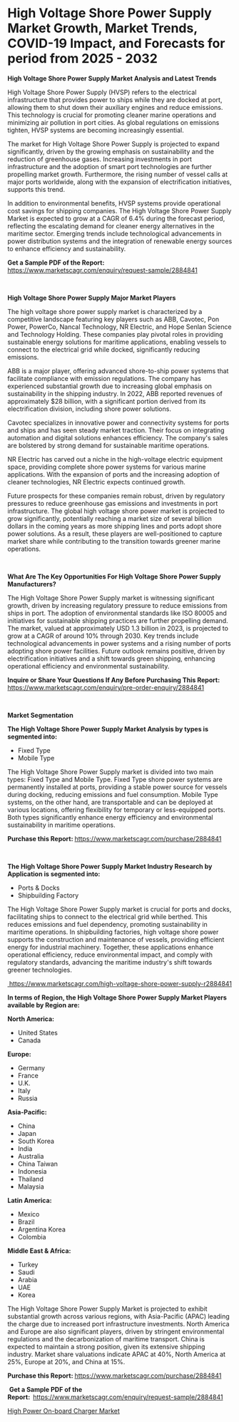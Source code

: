 <p><h1>High Voltage Shore Power Supply Market Growth, Market Trends, COVID-19 Impact, and Forecasts for period from 2025 - 2032</h1></p><p><strong>High Voltage Shore Power Supply Market Analysis and Latest Trends</strong></p>
<p><p>High Voltage Shore Power Supply (HVSP) refers to the electrical infrastructure that provides power to ships while they are docked at port, allowing them to shut down their auxiliary engines and reduce emissions. This technology is crucial for promoting cleaner marine operations and minimizing air pollution in port cities. As global regulations on emissions tighten, HVSP systems are becoming increasingly essential.</p><p>The market for High Voltage Shore Power Supply is projected to expand significantly, driven by the growing emphasis on sustainability and the reduction of greenhouse gases. Increasing investments in port infrastructure and the adoption of smart port technologies are further propelling market growth. Furthermore, the rising number of vessel calls at major ports worldwide, along with the expansion of electrification initiatives, supports this trend.</p><p>In addition to environmental benefits, HVSP systems provide operational cost savings for shipping companies. The High Voltage Shore Power Supply Market is expected to grow at a CAGR of 6.4% during the forecast period, reflecting the escalating demand for cleaner energy alternatives in the maritime sector. Emerging trends include technological advancements in power distribution systems and the integration of renewable energy sources to enhance efficiency and sustainability.</p></p>
<p><strong>Get a Sample PDF of the Report:&nbsp;</strong> <a href="https://www.marketscagr.com/enquiry/request-sample/2884841?utm_campaign=3208&utm_medium=2&utm_source=Github&utm_content=ia&utm_term=13032025&utm_id=high-voltage-shore-power-supply">https://www.marketscagr.com/enquiry/request-sample/2884841</a></p>
<p>&nbsp;</p>
<p><strong>High Voltage Shore Power Supply Major Market Players</strong></p>
<p><p>The high voltage shore power supply market is characterized by a competitive landscape featuring key players such as ABB, Cavotec, Pon Power, PowerCo, Nancal Technology, NR Electric, and Hope Senlan Science and Technology Holding. These companies play pivotal roles in providing sustainable energy solutions for maritime applications, enabling vessels to connect to the electrical grid while docked, significantly reducing emissions.</p><p>ABB is a major player, offering advanced shore-to-ship power systems that facilitate compliance with emission regulations. The company has experienced substantial growth due to increasing global emphasis on sustainability in the shipping industry. In 2022, ABB reported revenues of approximately $28 billion, with a significant portion derived from its electrification division, including shore power solutions.</p><p>Cavotec specializes in innovative power and connectivity systems for ports and ships and has seen steady market traction. Their focus on integrating automation and digital solutions enhances efficiency. The company's sales are bolstered by strong demand for sustainable maritime operations.</p><p>NR Electric has carved out a niche in the high-voltage electric equipment space, providing complete shore power systems for various marine applications. With the expansion of ports and the increasing adoption of cleaner technologies, NR Electric expects continued growth.</p><p>Future prospects for these companies remain robust, driven by regulatory pressures to reduce greenhouse gas emissions and investments in port infrastructure. The global high voltage shore power market is projected to grow significantly, potentially reaching a market size of several billion dollars in the coming years as more shipping lines and ports adopt shore power solutions. As a result, these players are well-positioned to capture market share while contributing to the transition towards greener marine operations.</p></p>
<p>&nbsp;</p>
<p><strong>What Are The Key Opportunities For High Voltage Shore Power Supply Manufacturers?</strong></p>
<p><p>The High Voltage Shore Power Supply market is witnessing significant growth, driven by increasing regulatory pressure to reduce emissions from ships in port. The adoption of environmental standards like ISO 80005 and initiatives for sustainable shipping practices are further propelling demand. The market, valued at approximately USD 1.3 billion in 2023, is projected to grow at a CAGR of around 10% through 2030. Key trends include technological advancements in power systems and a rising number of ports adopting shore power facilities. Future outlook remains positive, driven by electrification initiatives and a shift towards green shipping, enhancing operational efficiency and environmental sustainability.</p></p>
<p><strong>Inquire or Share Your Questions If Any Before Purchasing This Report:</strong> <a href="https://www.marketscagr.com/enquiry/pre-order-enquiry/2884841?utm_campaign=3208&utm_medium=2&utm_source=Github&utm_content=ia&utm_term=13032025&utm_id=high-voltage-shore-power-supply">https://www.marketscagr.com/enquiry/pre-order-enquiry/2884841</a></p>
<p>&nbsp;</p>
<p><strong>Market Segmentation</strong></p>
<p><strong>The High Voltage Shore Power Supply Market Analysis by types is segmented into:</strong></p>
<p><ul><li>Fixed Type</li><li>Mobile Type</li></ul></p>
<p><p>The High Voltage Shore Power Supply market is divided into two main types: Fixed Type and Mobile Type. Fixed Type shore power systems are permanently installed at ports, providing a stable power source for vessels during docking, reducing emissions and fuel consumption. Mobile Type systems, on the other hand, are transportable and can be deployed at various locations, offering flexibility for temporary or less-equipped ports. Both types significantly enhance energy efficiency and environmental sustainability in maritime operations.</p></p>
<p><strong>Purchase this Report:&nbsp;</strong><a href="https://www.marketscagr.com/purchase/2884841?utm_campaign=3208&utm_medium=2&utm_source=Github&utm_content=ia&utm_term=13032025&utm_id=high-voltage-shore-power-supply">https://www.marketscagr.com/purchase/2884841</a></p>
<p>&nbsp;</p>
<p><strong>The High Voltage Shore Power Supply Market Industry Research by Application is segmented into:</strong></p>
<p><ul><li>Ports & Docks</li><li>Shipbuilding Factory</li></ul></p>
<p><p>The High Voltage Shore Power Supply market is crucial for ports and docks, facilitating ships to connect to the electrical grid while berthed. This reduces emissions and fuel dependency, promoting sustainability in maritime operations. In shipbuilding factories, high voltage shore power supports the construction and maintenance of vessels, providing efficient energy for industrial machinery. Together, these applications enhance operational efficiency, reduce environmental impact, and comply with regulatory standards, advancing the maritime industry's shift towards greener technologies.</p></p>
<p><a href="https://www.marketscagr.com/high-voltage-shore-power-supply-r2884841?utm_campaign=3208&utm_medium=2&utm_source=Github&utm_content=ia&utm_term=13032025&utm_id=high-voltage-shore-power-supply">&nbsp;https://www.marketscagr.com/high-voltage-shore-power-supply-r2884841</a></p>
<p><strong>In terms of Region, the High Voltage Shore Power Supply Market Players available by Region are:</strong></p>
<p>
    <p> <strong> North America: </strong>
        <ul>
            <li>United States</li>
            <li>Canada</li>
        </ul>
        </p> 
    <p> <strong> Europe: </strong>
        <ul>
            <li>Germany</li>
            <li>France</li>
            <li>U.K.</li>
            <li>Italy</li>
            <li>Russia</li>
        </ul>
        </p> 
    <p> <strong> Asia-Pacific: </strong>
        <ul>
            <li>China</li>
            <li>Japan</li>
            <li>South Korea</li>
            <li>India</li>
            <li>Australia</li>
            <li>China Taiwan</li>
            <li>Indonesia</li>
            <li>Thailand</li>
            <li>Malaysia</li>
        </ul>
        </p> 
    <p> <strong> Latin America: </strong>
        <ul>
            <li>Mexico</li>
            <li>Brazil</li>
            <li>Argentina Korea</li>
            <li>Colombia</li>
        </ul>
        </p> 
    <p> <strong> Middle East & Africa: </strong>
        <ul>
            <li>Turkey</li>
            <li>Saudi</li>
            <li>Arabia</li>
            <li>UAE</li>
            <li>Korea</li>
        </ul>
    </p>
    </p>
<p><p>The High Voltage Shore Power Supply Market is projected to exhibit substantial growth across various regions, with Asia-Pacific (APAC) leading the charge due to increased port infrastructure investments. North America and Europe are also significant players, driven by stringent environmental regulations and the decarbonization of maritime transport. China is expected to maintain a strong position, given its extensive shipping industry. Market share valuations indicate APAC at 40%, North America at 25%, Europe at 20%, and China at 15%.</p></p>
<p><strong>Purchase this Report: </strong><a href="https://www.marketscagr.com/purchase/2884841?utm_campaign=3208&utm_medium=2&utm_source=Github&utm_content=ia&utm_term=13032025&utm_id=high-voltage-shore-power-supply">https://www.marketscagr.com/purchase/2884841</a></p>
<p>&nbsp;<strong>Get a Sample PDF of the Report:&nbsp;&nbsp;</strong><a href="https://www.marketscagr.com/enquiry/request-sample/2884841?utm_campaign=3208&utm_medium=2&utm_source=Github&utm_content=ia&utm_term=13032025&utm_id=high-voltage-shore-power-supply">https://www.marketscagr.com/enquiry/request-sample/2884841</a></p>
<p><strong></strong></p>
<p><p><a href="https://github.com/ziwersekos/Market-Research-Report-List-1/blob/main/high-power-on-board-charger-market.md?utm_campaign=3208&utm_medium=2&utm_source=Github&utm_content=ia&utm_term=13032025&utm_id=high-voltage-shore-power-supply">High Power On-board Charger Market</a></p></p>